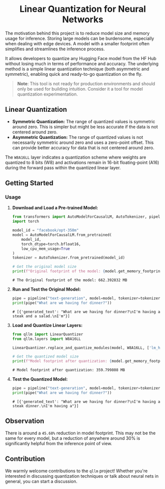 <div align="center">
<h1>Linear Quantization for Neural Networks</h1>
</div>

The motivation behind this project is to reduce model size and memory usage for inference. Storing large models can be burdensome, especially when dealing with edge devices. A model with a smaller footprint often simplifies and streamlines the inference process.

It allows developers to quantize any Hugging Face model from the HF Hub without losing much in terms of performance and accuracy. The underlying method is a simple linear quantization technique (both asymmetric and symmetric), enabling quick and ready-to-go quantization on the fly.

> **Note**: This tool is not ready for production environments and should only be used for building intuition. Consider it a tool for model quantization experimentation.

## Linear Quantization

-   **Symmetric Quantization:** The range of quantized values is symmetric around zero. This is simpler but might be less accurate if the data is not centered around zero.
-   **Asymmetric Quantization:** The range of quantized values is not necessarily symmetric around zero and uses a zero-point offset. This can provide better accuracy for data that is not centered around zero.

The `W8A16LL` layer indicates a quantization scheme where weights are quantized to 8 bits (W8) and activations remain in 16-bit floating-point (A16) during the forward pass within the quantized linear layer.


## Getting Started

### Usage

1.  **Download and Load a Pre-trained Model:**
       
    ```Python
    from transformers import AutoModelForCausalLM, AutoTokenizer, pipeline
    import torch
    
    model_id = "facebook/opt-350m"
    model = AutoModelForCausalLM.from_pretrained(
        model_id,
        torch_dtype=torch.bfloat16,
        low_cpu_mem_usage=True
    )
    tokenizer = AutoTokenizer.from_pretrained(model_id)
    
    # Get the original model size   
    print(f"Original footprint of the model: {model.get_memory_footprint()/1e+6} MB")
    ```

    ```
    # The Original footprint of the model: 662.392832 MB
    ```




2.  **Run and Test the Original Model:**
     
    ```Python
    pipe = pipeline("text-generation", model=model, tokenizer=tokenizer)
    print(pipe("What are we having for dinner?"))
    
    ```
    
    ```
    # [{'generated_text': "What are we having for dinner?\nI'm having a steak and a salad.\nI'm"}]
    
    ```
    
3.  **Load and Quantize Linear Layers:**
    
    ```Python
    from qllm import LinearQuantizer
    from qllm.layers import W8A16LL
    
    LinearQuantizer.replace_and_quantize_modules(model, W8A16LL, ['lm_head'])
    
    # Get the quantized model size
    print(f"Model footprint after quantization: {model.get_memory_footprint()/1e+6} MB")
    ```
    
    ```
    # Model footprint after quantization: 359.799808 MB
    ```
    
4.  **Test the Quantized Model:**
        
    ```Python
    pipe = pipeline("text-generation", model=model, tokenizer=tokenizer)
    print(pipe("What are we having for dinner?"))
    
    ```
    
    ```
    # [{'generated_text': "What are we having for dinner?\nI'm having a steak dinner.\nI'm having a"}]
    
    ```
    

## Observation

There is around a `45.68%` reduction in model footprint. This may not be the same for every model, but a reduction of anywhere around 30% is significantly helpful from the inference point of view.


## Contribution 

We warmly welcome contributions to the `qllm` project! Whether you're interested in discussing quantization techniques or talk about neural nets in general, you can start a discussion. 
